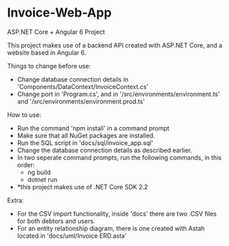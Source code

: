 # Invoice-Web-App
ASP.NET Core + Angular 6 Project


This project makes use of a backend API created with ASP.NET Core, and a website based in Angular 6.

Things to change before use:

<ul>
  <li>Change database connection details in 'Components/DataContext/InvoiceContext.cs'</li>
  <li>Change port in 'Program.cs', and in '/src/environments/environment.ts' and '/src/environments/environment.prod.ts'</li>
</ul>

How to use:

<ul>
  <li>Run the command 'npm install' in a command prompt</li>
  <li>Make sure that all NuGet packages are installed.</li>
  <li>Run the SQL script in 'docs/sql/invoice_app.sql'</li>
  <li>Change the database connection details as described earlier.</li>
  <li>In two seperate command prompts, run the following commands, in this order:
    <ul>
      <li>ng build</li>
      <li>dotnet run</li>
    </ul>
  </li>
  <li>*this project makes use of .NET Core SDK 2.2</li>
</ul>

Extra:

<ul>
  <li>For the CSV import functionality, inside 'docs' there are two .CSV files for both debtors and users.</li>
  <li>For an entity relationship diagram, there is one created with Astah located in 'docs/uml/Invoice ERD.asta'</li>
</ul>
